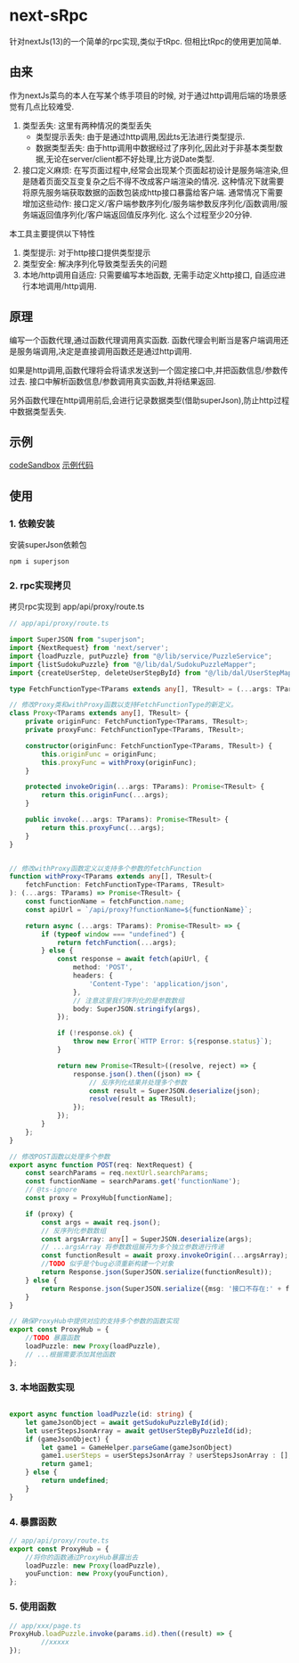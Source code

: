 # next-sRpc
针对nextJs(13)的一个简单的rpc实现,类似于tRpc. 但相比tRpc的使用更加简单. 

## 由来
作为nextJs菜鸟的本人在写某个练手项目的时候, 对于通过http调用后端的场景感觉有几点比较难受.
1. 类型丢失: 这里有两种情况的类型丢失
   - 类型提示丢失: 由于是通过http调用,因此ts无法进行类型提示.
   - 数据类型丢失: 由于http调用中数据经过了序列化,因此对于非基本类型数据,无论在server/client都不好处理,比方说Date类型. 
2. 接口定义麻烦: 在写页面过程中,经常会出现某个页面起初设计是服务端渲染,但是随着页面交互变复杂之后不得不改成客户端渲染的情况. 这种情况下就需要将原先服务端获取数据的函数包装成http接口暴露给客户端. 通常情况下需要增加这些动作: 接口定义/客户端参数序列化/服务端参数反序列化/函数调用/服务端返回值序列化/客户端返回值反序列化. 这么个过程至少20分钟.

本工具主要提供以下特性
1. 类型提示: 对于http接口提供类型提示
2. 类型安全: 解决序列化导致类型丢失的问题
3. 本地/http调用自适应: 只需要编写本地函数, 无需手动定义http接口, 自适应进行本地调用/http调用.


## 原理
编写一个函数代理,通过函数代理调用真实函数. 函数代理会判断当是客户端调用还是服务端调用,决定是直接调用函数还是通过http调用. 

如果是http调用,函数代理将会将请求发送到一个固定接口中,并把函数信息/参数传过去. 接口中解析函数信息/参数调用真实函数,并将结果返回. 

另外函数代理在http调用前后,会进行记录数据类型(借助superJson),防止http过程中数据类型丢失.


## 示例
[codeSandbox](https://codesandbox.io/p/github/d342784178/next-sRpc/main?embed=1&file=%2Fmy-app%2Fapp%2Fpage.tsx&showConsole=true&layout=%257B%2522sidebarPanel%2522%253A%2522EXPLORER%2522%252C%2522rootPanelGroup%2522%253A%257B%2522direction%2522%253A%2522horizontal%2522%252C%2522contentType%2522%253A%2522UNKNOWN%2522%252C%2522type%2522%253A%2522PANEL_GROUP%2522%252C%2522id%2522%253A%2522ROOT_LAYOUT%2522%252C%2522panels%2522%253A%255B%257B%2522type%2522%253A%2522PANEL_GROUP%2522%252C%2522contentType%2522%253A%2522UNKNOWN%2522%252C%2522direction%2522%253A%2522vertical%2522%252C%2522id%2522%253A%2522clrsxys7o00063j6hcrr3tewj%2522%252C%2522sizes%2522%253A%255B70%252C30%255D%252C%2522panels%2522%253A%255B%257B%2522type%2522%253A%2522PANEL_GROUP%2522%252C%2522contentType%2522%253A%2522EDITOR%2522%252C%2522direction%2522%253A%2522horizontal%2522%252C%2522id%2522%253A%2522EDITOR%2522%252C%2522panels%2522%253A%255B%257B%2522type%2522%253A%2522PANEL%2522%252C%2522contentType%2522%253A%2522EDITOR%2522%252C%2522id%2522%253A%2522clrsxys7o00023j6h42n1oqyd%2522%257D%255D%257D%252C%257B%2522type%2522%253A%2522PANEL_GROUP%2522%252C%2522contentType%2522%253A%2522SHELLS%2522%252C%2522direction%2522%253A%2522horizontal%2522%252C%2522id%2522%253A%2522SHELLS%2522%252C%2522panels%2522%253A%255B%257B%2522type%2522%253A%2522PANEL%2522%252C%2522contentType%2522%253A%2522SHELLS%2522%252C%2522id%2522%253A%2522clrsxys7o00043j6h8dzn68kh%2522%257D%255D%252C%2522sizes%2522%253A%255B100%255D%257D%255D%257D%252C%257B%2522type%2522%253A%2522PANEL_GROUP%2522%252C%2522contentType%2522%253A%2522DEVTOOLS%2522%252C%2522direction%2522%253A%2522vertical%2522%252C%2522id%2522%253A%2522DEVTOOLS%2522%252C%2522panels%2522%253A%255B%257B%2522type%2522%253A%2522PANEL%2522%252C%2522contentType%2522%253A%2522DEVTOOLS%2522%252C%2522id%2522%253A%2522clrsxys7o00053j6h72ovj2q2%2522%257D%255D%252C%2522sizes%2522%253A%255B100%255D%257D%255D%252C%2522sizes%2522%253A%255B60%252C40%255D%257D%252C%2522tabbedPanels%2522%253A%257B%2522clrsxys7o00023j6h42n1oqyd%2522%253A%257B%2522id%2522%253A%2522clrsxys7o00023j6h42n1oqyd%2522%252C%2522tabs%2522%253A%255B%255D%257D%252C%2522clrsxys7o00053j6h72ovj2q2%2522%253A%257B%2522id%2522%253A%2522clrsxys7o00053j6h72ovj2q2%2522%252C%2522tabs%2522%253A%255B%257B%2522type%2522%253A%2522UNASSIGNED_PORT%2522%252C%2522port%2522%253A3000%252C%2522id%2522%253A%2522clrsyf98u01gj3j6hg1z4fqsw%2522%252C%2522mode%2522%253A%2522permanent%2522%252C%2522path%2522%253A%2522%252F%2522%257D%255D%252C%2522activeTabId%2522%253A%2522clrsyf98u01gj3j6hg1z4fqsw%2522%257D%252C%2522clrsxys7o00043j6h8dzn68kh%2522%253A%257B%2522id%2522%253A%2522clrsxys7o00043j6h8dzn68kh%2522%252C%2522activeTabId%2522%253A%2522clrsybvcc01dy3j6h5fdj6bck%2522%252C%2522tabs%2522%253A%255B%257B%2522id%2522%253A%2522clrsybvcc01dy3j6h5fdj6bck%2522%252C%2522mode%2522%253A%2522permanent%2522%252C%2522type%2522%253A%2522TERMINAL%2522%252C%2522shellId%2522%253A%2522clrsybv6g001re6g46xhf06tk%2522%257D%255D%257D%257D%252C%2522showDevtools%2522%253Atrue%252C%2522showShells%2522%253Atrue%252C%2522showSidebar%2522%253Atrue%252C%2522sidebarPanelSize%2522%253A15%257D)
[示例代码](https://github.com/d342784178/next-sRpc/tree/main/my-app)


## 使用
### 1. 依赖安装
安装superJson依赖包
```shell
npm i superjson
```
### 2. rpc实现拷贝

拷贝rpc实现到 app/api/proxy/route.ts
```typescript
// app/api/proxy/route.ts

import SuperJSON from "superjson";
import {NextRequest} from 'next/server';
import {loadPuzzle, putPuzzle} from "@/lib/service/PuzzleService";
import {listSudokuPuzzle} from "@/lib/dal/SudokuPuzzleMapper";
import {createUserStep, deleteUserStepById} from "@/lib/dal/UserStepMapper";

type FetchFunctionType<TParams extends any[], TResult> = (...args: TParams) => Promise<TResult>;

// 修改Proxy类和withProxy函数以支持FetchFunctionType的新定义。
class Proxy<TParams extends any[], TResult> {
    private originFunc: FetchFunctionType<TParams, TResult>;
    private proxyFunc: FetchFunctionType<TParams, TResult>;

    constructor(originFunc: FetchFunctionType<TParams, TResult>) {
        this.originFunc = originFunc;
        this.proxyFunc = withProxy(originFunc);
    }

    protected invokeOrigin(...args: TParams): Promise<TResult> {
        return this.originFunc(...args);
    }

    public invoke(...args: TParams): Promise<TResult> {
        return this.proxyFunc(...args);
    }
}


// 修改withProxy函数定义以支持多个参数的fetchFunction
function withProxy<TParams extends any[], TResult>(
    fetchFunction: FetchFunctionType<TParams, TResult>
): (...args: TParams) => Promise<TResult> {
    const functionName = fetchFunction.name;
    const apiUrl = `/api/proxy?functionName=${functionName}`;

    return async (...args: TParams): Promise<TResult> => {
        if (typeof window === "undefined") {
            return fetchFunction(...args);
        } else {
            const response = await fetch(apiUrl, {
                method: 'POST',
                headers: {
                    'Content-Type': 'application/json',
                },
                // 注意这里我们序列化的是参数数组
                body: SuperJSON.stringify(args),
            });

            if (!response.ok) {
                throw new Error(`HTTP Error: ${response.status}`);
            }

            return new Promise<TResult>((resolve, reject) => {
                response.json().then((json) => {
                    // 反序列化结果并处理多个参数
                    const result = SuperJSON.deserialize(json);
                    resolve(result as TResult);
                });
            });
        }
    };
}

// 修改POST函数以处理多个参数
export async function POST(req: NextRequest) {
    const searchParams = req.nextUrl.searchParams;
    const functionName = searchParams.get('functionName');
    // @ts-ignore
    const proxy = ProxyHub[functionName];

    if (proxy) {
        const args = await req.json();
        // 反序列化参数数组
        const argsArray: any[] = SuperJSON.deserialize(args);
        // ...argsArray 将参数数组展开为多个独立参数进行传递
        const functionResult = await proxy.invokeOrigin(...argsArray);
        //TODO 似乎是个bug必须重新构建一个对象
        return Response.json(SuperJSON.serialize(functionResult));
    } else {
        return Response.json(SuperJSON.serialize({msg: '接口不存在:' + functionName}));
    }
}

// 确保ProxyHub中提供对应的支持多个参数的函数实现
export const ProxyHub = {
    //TODO 暴露函数
    loadPuzzle: new Proxy(loadPuzzle),
    // ...根据需要添加其他函数
};
```

### 3. 本地函数实现

```typescript

export async function loadPuzzle(id: string) {
    let gameJsonObject = await getSudokuPuzzleById(id);
    let userStepsJsonArray = await getUserStepByPuzzleId(id);
    if (gameJsonObject) {
        let game1 = GameHelper.parseGame(gameJsonObject)
        game1.userSteps = userStepsJsonArray ? userStepsJsonArray : [];
        return game1;
    } else {
        return undefined;
    }
}

```

### 4. 暴露函数

```typescript
// app/api/proxy/route.ts
export const ProxyHub = {
    //将你的函数通过ProxyHub暴露出去
    loadPuzzle: new Proxy(loadPuzzle),
    youFunction: new Proxy(youFunction),
};

```

### 5. 使用函数


```typescript
// app/xxx/page.ts
ProxyHub.loadPuzzle.invoke(params.id).then((result) => {
        //xxxxx
});

```
